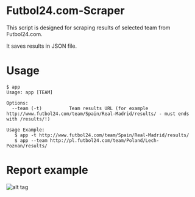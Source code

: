 # Futbol24.com-Scraper
This script is designed for scraping results of selected team from Futbol24.com.

It saves results in JSON file.

# Usage
```
$ app
Usage: app [TEAM]

Options:
  --team (-t)          Team results URL (for example http://www.futbol24.com/team/Spain/Real-Madrid/results/ - must ends with /results/!)

Usage Example:
   $ app -t http://www.futbol24.com/team/Spain/Real-Madrid/results/
   $ app --team http://pl.futbol24.com/team/Poland/Lech-Poznan/results/
```

# Report example
![alt tag](https://i.imgur.com/7xoOvIH.png)
